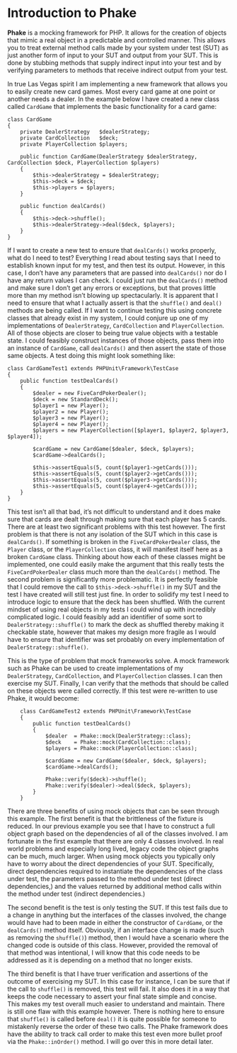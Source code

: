 Introduction to Phake
=====================

**Phake** is a mocking framework for PHP. It allows for the creation of objects that mimic a real
object in a predictable and controlled manner. This allows you to treat external method calls
made by your system under test (SUT) as just another form of input to your SUT and output from
your SUT. This is done by stubbing methods that supply indirect input into your test and by
verifying parameters to methods that receive indirect output from your test.

In true Las Vegas spirit I am implementing a new framework that allows you to easily create
new card games. Most every card game at one point or another needs a dealer. In the example below
I have created a new class called `CardGame` that implements the basic functionality for a card game:

```
class CardGame
{
	private DealerStrategy   $dealerStrategy;
	private CardCollection   $deck;
	private PlayerCollection $players;

	public function CardGame(DealerStrategy $dealerStrategy, CardCollection $deck, PlayerCollection $players)
	{
		$this->dealerStrategy = $dealerStrategy;
		$this->deck = $deck;
		$this->players = $players;
	}

	public function dealCards()
	{
		$this->deck->shuffle();
		$this->dealerStrategy->deal($deck, $players);
	}
}
```

If I want to create a new test to ensure that `dealCards()` works properly, what do I need to test?
Everything I read about testing says that I need to establish known input for my test, and then
test its output. However, in this case, I don’t have any parameters that are passed into `dealCards()`
nor do I have any return values I can check. I could just run the `dealCards()` method and make sure
I don’t get any errors or exceptions, but that proves little more than my method isn’t blowing up
spectacularly. It is apparent that I need to ensure that what I actually assert is that
the `shuffle()` and `deal()` methods are being called. If
I want to continue testing this using concrete
classes that already exist in my system, I could conjure up one of my implementations of `DealerStrategy`,
`CardCollection` and `PlayerCollection`. All of those
objects are closer to being true value objects
with a testable state. I could feasibly construct instances of those objects, pass them into an
instance of `CardGame`, call `dealCards()` and then assert
the state of those same objects. A test doing
this might look something like:

```
class CardGameTest1 extends PHPUnit\Framework\TestCase
{
	public function testDealCards()
	{
		$dealer = new FiveCardPokerDealer();
		$deck = new StandardDeck();
		$player1 = new Player();
		$player2 = new Player();
		$player3 = new Player();
		$player4 = new Player();
		$players = new PlayerCollection([$player1, $player2, $player3, $player4]);

		$cardGame = new CardGame($dealer, $deck, $players);
		$cardGame->dealCards();

		$this->assertEquals(5, count($player1->getCards()));
		$this->assertEquals(5, count($player2->getCards()));
		$this->assertEquals(5, count($player3->getCards()));
		$this->assertEquals(5, count($player4->getCards()));
	}
}
```

This test isn’t all that bad, it’s not difficult to understand and it does make sure that cards
are dealt through making sure that each player has 5 cards. There are at least two significant problems
with this test however. The first problem is that there is not any isolation of the SUT which in
this case is `dealCards()`. If something is broken in the `FiveCardPokerDealer`
class, the `Player` class,
or the `PlayerCollection` class, it will manifest itself here as a broken `CardGame`
class. Thinking
about how each of these classes might be implemented, one could easily make the argument that this
really tests the `FiveCardPokerDealer` class much more than the `dealCards()` method.
The second problem
is significantly more problematic. It is perfectly feasible that I could remove the call to `$this->deck->shuffle()`
in my SUT and the test I have created will still test just fine. In order to solidify my test I
need to introduce logic to ensure that the deck has been shuffled. With the current mindset of using
real objects in my tests I could wind up with incredibly complicated logic. I could feasibly add
an identifier of some sort to `DealerStrategy::shuffle()` to mark the deck as shuffled thereby making
it checkable state, however that makes my design more fragile as I would have to ensure that identifier
was set probably on every implementation of `DealerStrategy::shuffle()`.

This is the type of problem that mock frameworks solve. A mock framework such as Phake can
be used to create implementations of my `DealerStrategy`, `CardCollection`, and `PlayerCollection` classes.
I can then exercise my SUT. Finally, I can verify that the methods that should be called on these
objects were called correctly. If this test were
re-written to use Phake, it would become:

```
    class CardGameTest2 extends PHPUnit\Framework\TestCase
    {
        public function testDealCards()
        {
            $dealer  = Phake::mock(DealerStrategy::class);
            $deck    = Phake::mock(CardCollection::class);
            $players = Phake::mock(PlayerCollection::class);

            $cardGame = new CardGame($dealer, $deck, $players);
            $cardGame->dealCards();

            Phake::verify($deck)->shuffle();
            Phake::verify($dealer)->deal($deck, $players);
        }
    }
```

There are three benefits of using mock objects that can be seen through this example. The first benefit
is that the brittleness of the fixture is reduced. In our previous example you see that I have to construct
a full object graph based on the dependencies of all of the classes involved. I am fortunate in
the first example that there are only 4 classes involved. In real world problems and especially
long lived, legacy code the object graphs can be much, much larger. When using mock objects you
typically only have to worry about the direct dependencies of your SUT. Specifically, direct dependencies
required to instantiate the dependencies of the class under test, the parameters passed to the method
under test (direct dependencies,) and the values returned by additional method calls within the
method under test (indirect dependencies.)

The second benefit is the test is only testing the SUT. If this test fails due to a change in anything
but the interfaces of the classes involved, the change would have had to been made in either the
constructor of `CardGame`, or the `dealCards()` method itself.
Obviously, if an interface change is
made (such as removing the `shuffle()`) method, then I would have a scenario
where the changed code is outside of this class. However, provided the removal of that method was
intentional, I will know that this code needs to be addressed as it is depending on a method that no longer exists.

The third benefit is that I have truer verification and assertions of the outcome of exercising
my SUT. In this case for instance, I can be sure that if the call to `shuffle()` is removed, this
test will fail. It also does it in a way that keeps the code necessary to assert your final state
simple and concise. This makes my test overall much easier to understand and maintain. There is
still one flaw with this example however. There is nothing here to ensure that `shuffle()` is called
before `deal()` it is quite possible for someone to mistakenly reverse the order of these two calls.
The Phake framework does have the ability to track call order to make this test even more bullet
proof via the `Phake::inOrder()` method. I will go over this in more detail later.
